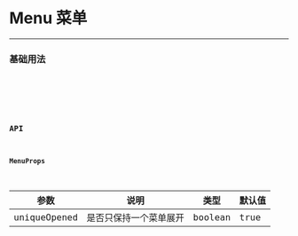 # Menu 菜单

---

### 基础用法

<code hideActions='["CSB","EXTERNAL"]' src="./basic.tsx" />

<br/>

### API

#### MenuProps

| 参数         | 说明                   | 类型    | 默认值 |
| ------------ | ---------------------- | ------- | ------ |
| uniqueOpened | 是否只保持一个菜单展开 | boolean | true   |
